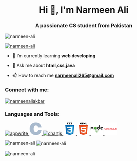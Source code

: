 <h1 align="center">Hi 👋, I'm Narmeen Ali</h1>
<h3 align="center">A passionate CS student from Pakistan</h3>

<p align="left"> <img src="https://komarev.com/ghpvc/?username=narmeen-ali&label=Profile%20views&color=0e75b6&style=flat" alt="narmeen-ali" /> </p>

<p align="left"> <a href="https://github.com/ryo-ma/github-profile-trophy"><img src="https://github-profile-trophy.vercel.app/?username=narmeen-ali" alt="narmeen-ali" /></a> </p>

- 🌱 I’m currently learning **web developing**

- 💬 Ask me about **html,css,java**

- 📫 How to reach me **narmeenali265@gmail.com**

<h3 align="left">Connect with me:</h3>
<p align="left">
<a href="https://instagram.com/narmeenaliakbar" target="blank"><img align="center" src="https://raw.githubusercontent.com/rahuldkjain/github-profile-readme-generator/master/src/images/icons/Social/instagram.svg" alt="narmeenaliakbar" height="30" width="40" /></a>
</p>

<h3 align="left">Languages and Tools:</h3>
<p align="left"> <a href="https://appwrite.io" target="_blank" rel="noreferrer"> <img src="https://www.vectorlogo.zone/logos/appwriteio/appwriteio-icon.svg" alt="appwrite" width="40" height="40"/> </a> <a href="https://www.cprogramming.com/" target="_blank" rel="noreferrer"> <img src="https://raw.githubusercontent.com/devicons/devicon/master/icons/c/c-original.svg" alt="c" width="40" height="40"/> </a> <a href="https://www.chartjs.org" target="_blank" rel="noreferrer"> <img src="https://www.chartjs.org/media/logo-title.svg" alt="chartjs" width="40" height="40"/> </a> <a href="https://www.w3schools.com/css/" target="_blank" rel="noreferrer"> <img src="https://raw.githubusercontent.com/devicons/devicon/master/icons/css3/css3-original-wordmark.svg" alt="css3" width="40" height="40"/> </a> <a href="https://www.w3.org/html/" target="_blank" rel="noreferrer"> <img src="https://raw.githubusercontent.com/devicons/devicon/master/icons/html5/html5-original-wordmark.svg" alt="html5" width="40" height="40"/> </a> <a href="https://nodejs.org" target="_blank" rel="noreferrer"> <img src="https://raw.githubusercontent.com/devicons/devicon/master/icons/nodejs/nodejs-original-wordmark.svg" alt="nodejs" width="40" height="40"/> </a> <a href="https://www.oracle.com/" target="_blank" rel="noreferrer"> <img src="https://raw.githubusercontent.com/devicons/devicon/master/icons/oracle/oracle-original.svg" alt="oracle" width="40" height="40"/> </a> </p>

<p><img align="left" src="https://github-readme-stats.vercel.app/api/top-langs?username=narmeen-ali&show_icons=true&locale=en&layout=compact" alt="narmeen-ali" /></p>

<p>&nbsp;<img align="center" src="https://github-readme-stats.vercel.app/api?username=narmeen-ali&show_icons=true&locale=en" alt="narmeen-ali" /></p>

<p><img align="center" src="https://github-readme-streak-stats.herokuapp.com/?user=narmeen-ali&" alt="narmeen-ali" /></p>
